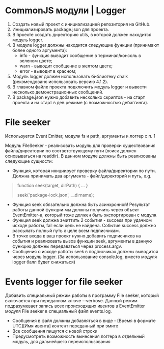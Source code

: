 #    CommonJS модули | Logger

1.  Создать новый проект с инициализацией репозитория на GitHub.
2.  Инициализировать package.json для проекта.
3.  В проекте создать директорию utils, в которой должен находится модуль logger.
4.  В модуле logger должны находится следующие функции (принимают более одного аргумента):
    *   info - функция выводит сообщение в терминал/консоль в зеленом цвете;
    *   warn - выводит сообщение в желтом цвете;
    *   error - выводит в красном;
5.  Модуль logger должен использовать библиотеку chalk (рекомендовано использовать версию 4.1.2).
6.  В главном файле проекта подключить модуль logger и вывести несколько демонстрационных сообщений.
7.  В package.json нужно добавить несколько скриптов - на старт проекта и на старт в дев режиме (с возможностью дебаггинга).

#   File seeker

Используется Event Emitter, модули fs и path, аргументы и логгер с п. 1 

Модуль FileSeeker - реализовать модуль для проверки существования файла/директории по соответствующему пути (поиск должен основываться на readdir). В данном модуле должны быть реализованы следующие сущности:

*   Функция, которая инициирует проверку файла/директории по пути. Должна принимать два аргумента - файл/директорий и путь, e.g.

>   function seek(target, dirPath) { ... }
>
>   seek('package-lock.json', __dirname);

*   Функция seek обязательно должна быть асинхронной! Результат работы данной функции мы должны получить через объект EventEmitter-а, который тоже должен быть экспортирован с модуля.
*   Функция seek должна эмиттить 2 события - success при удачном исходе работы, fail если цель не найдена. Событие success должно рассылать полный путь к целе всем подписчикам.
*   В точке входа в ваш проект нужно добавить подписчиков на события и реализовать вызов функции seek, аргументы в данную функцию должны передаваться через process.argv.
*   Сообщения о исходе работы seek в подписчиках должны выводится через модуль logger. (За использование console.log, вместо модуля logger балл будет снижаться)

#   Events logger for file seeker

Добавить специальный режим работы в программу File seeker, который включается при переданном ключе --verbose. Данный режим подразумевает запись всех происходящих ивентов в EventEmitter модуля File seeker в специальный файл events.log.

*   Сообщения в файл должны добавляться в виде - [Время в формате UTC][Имя ивента] контент переданный при эмите
*   Все сообщения пишутся с новой строки
*   Предусмотреть возможность вынесения логгера в отдельный модуль, для дальнейшего переиспользования

